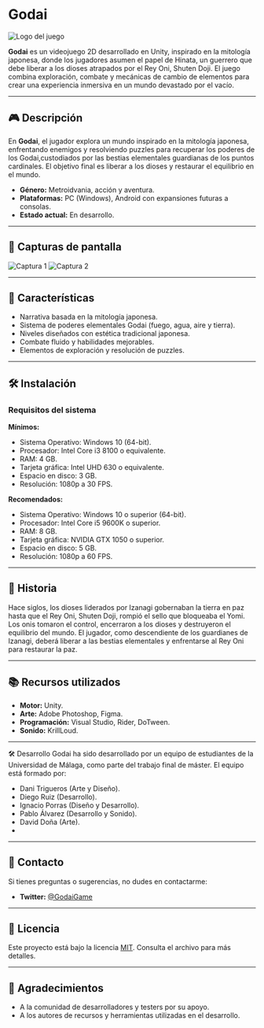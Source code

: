 # Godai

![Logo del juego](ruta/a/tu/logo.png)

**Godai** es un videojuego 2D desarrollado en Unity, inspirado en la mitología japonesa, donde los jugadores asumen el papel de Hinata, un guerrero que debe liberar a los dioses atrapados por el Rey Oni, Shuten Doji. El juego combina exploración, combate y mecánicas de cambio de elementos para crear una experiencia inmersiva en un mundo devastado por el vacío.

---

## 🎮 Descripción

En **Godai**, el jugador explora un mundo inspirado en la mitología japonesa, enfrentando enemigos y resolviendo puzzles para recuperar los poderes de los Godai,custodiados por las bestias elementales guardianas de los puntos cardinales. El objetivo final es liberar a los dioses y restaurar el equilibrio en el mundo.

- **Género:** Metroidvania, acción y aventura.
- **Plataformas:** PC (Windows), Android con expansiones futuras a consolas.
- **Estado actual:** En desarrollo.

---

## 📸 Capturas de pantalla

![Captura 1](ruta/a/captura1.png)
![Captura 2](ruta/a/captura2.png)

---

## 🚀 Características

- Narrativa basada en la mitología japonesa.
- Sistema de poderes elementales Godai (fuego, agua, aire y tierra).
- Niveles diseñados con estética tradicional japonesa.
- Combate fluido y habilidades mejorables.
- Elementos de exploración y resolución de puzzles.

---

## 🛠️ Instalación

### Requisitos del sistema

**Mínimos:**
- Sistema Operativo: Windows 10 (64-bit).
- Procesador: Intel Core i3 8100 o equivalente.
- RAM: 4 GB.
- Tarjeta gráfica: Intel UHD 630 o equivalente.
- Espacio en disco: 3 GB.
- Resolución: 1080p a 30 FPS.

**Recomendados:**
- Sistema Operativo: Windows 10 o superior (64-bit).
- Procesador: Intel Core i5 9600K o superior.
- RAM: 8 GB.
- Tarjeta gráfica: NVIDIA GTX 1050 o superior.
- Espacio en disco: 5 GB.
- Resolución: 1080p a 60 FPS.

---


## 🌟 Historia

Hace siglos, los dioses liderados por Izanagi gobernaban la tierra en paz hasta que el Rey Oni, Shuten Doji, rompió el sello que bloqueaba el Yomi. Los onis tomaron el control, encerraron a los dioses y destruyeron el equilibrio del mundo. El jugador, como descendiente de los guardianes de Izanagi, deberá liberar a las bestias elementales y enfrentarse al Rey Oni para restaurar la paz.

---

## 📚 Recursos utilizados

- **Motor:** Unity.
- **Arte:** Adobe Photoshop, Figma.
- **Programación:** Visual Studio, Rider, DoTween.
- **Sonido:** KrillLoud.

---

🛠️ Desarrollo
Godai ha sido desarrollado por un equipo de estudiantes de la Universidad de Málaga, como parte del trabajo final de máster. El equipo está formado por:

- Dani Trigueros (Arte y Diseño).
- Diego Ruiz (Desarrollo).
- Ignacio Porras (Diseño y Desarrollo).
- Pablo Álvarez (Desarrollo y Sonido).
- David Doña (Arte).
- 
---
## 📧 Contacto

Si tienes preguntas o sugerencias, no dudes en contactarme:

- **Twitter:** [@GodaiGame](https://twitter.com/GodaiGame)

---

## 📜 Licencia

Este proyecto está bajo la licencia [MIT](./LICENSE). Consulta el archivo para más detalles.

---

## 🌟 Agradecimientos

- A la comunidad de desarrolladores y testers por su apoyo.
- A los autores de recursos y herramientas utilizadas en el desarrollo.
